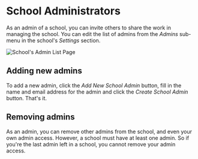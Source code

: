 # School Administrators

As an admin of a school, you can invite others to share the work in managing the school. You can edit the list of admins from the _Admins_ sub-menu in the school's _Settings_ section.

![School's Admin List Page](https://res.cloudinary.com/sv-co/image/upload/v1574327844/pupilfirst_documentation/school_admins/school_admins_page_r4dpdw.png)

## Adding new admins

To add a new admin, click the _Add New School Admin_ button, fill in the name and email address for the admin and click the _Create School Admin_ button. That's it.

## Removing admins

As an admin, you can remove other admins from the school, and even your own admin access. However, a school must have at least one admin. So if you're the last admin left in a school, you cannot remove your admin access.
